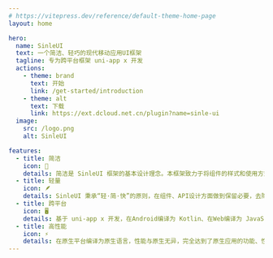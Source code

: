 ```yaml
---
# https://vitepress.dev/reference/default-theme-home-page
layout: home

hero:
  name: SinleUI
  text: 一个简洁、轻巧的现代移动应用UI框架
  tagline: 专为跨平台框架 uni-app x 开发
  actions:
    - theme: brand
      text: 开始
      link: /get-started/introduction
    - theme: alt
      text: 下载
      link: https://ext.dcloud.net.cn/plugin?name=sinle-ui
  image:
    src: /logo.png
    alt: SinleUI

features:
  - title: 简洁
    icon: 🎉
    details: 简洁是 SinleUI 框架的基本设计理念。本框架致力于将组件的样式和使用方式尽可能最大简化。
  - title: 轻量
    icon: 🪶
    details: SinleUI 秉承“轻·简·快”的原则，在组件、API设计方面做到保留必要，去除繁杂。非必要功能，不会被包含在框架内。插件内置字体较大，如不需要可自行删除（remixicon 勿删）
  - title: 跨平台
    icon: 🖥️
    details: 基于 uni-app x 开发，在Android编译为 Kotlin、在Web编译为 JavaScript。可实现一套代码、多端发布（目前暂不支持 iOS）。
  - title: 高性能
    icon: ⚡
    details: 在原生平台编译为原生语言，性能与原生无异，完全达到了原生应用的功能、性能。
---
```


<script setup>
  import {
    VPTeamPage,
    VPTeamPageTitle,
    VPTeamMembers
  } from 'vitepress/theme'

  const exts = [
    {
      avatar: 'https://xui.tmui.design/logo.png',
      name: 'TMUI4.0|XUI',
      title: '2023年UTS插件官方赛事一等奖第一名。UTS原生开发，稳定、效率、性能，精致美观！为 tmui3.0 的下一代组件库',
      links: [
        { icon: 'web', link: 'https://xui.tmui.design/' },
        { icon: 'dcloud-ext', link: 'https://ext.dcloud.net.cn/plugin?id=16369' }
      ]
    },
    {
      avatar: 'https://www.uxframe.cn/logo/logo.png',
      name: 'UxFrame',
      title: '荣获2023年插件大赛一等奖，是一款基于 uni-app x 跨平台应用开发引擎的低代码高性能原生UI框架',
      links: [
        { icon: 'web', link: 'https://www.uxframe.cn/' },
        { icon: 'dcloud-ext', link: 'https://ext.dcloud.net.cn/plugin?id=16148' }
      ]
    },
    {
      avatar: 'https://flowerui.com/logo.png',
      name: 'Flower Library',
      title: '一个快速开发 uni 的生态链图书馆。uni-app / uni-app x 多平台多版本兼容的轻量、简洁、高效、全面的移动端组件库',
      links: [
        { icon: 'web', link: 'https://flowerui.com/' },
        { icon: 'dcloud-ext', link: 'https://ext.dcloud.net.cn/publisher?id=68708' }
      ]
    },
    {
      avatar: '/assets/images/kux.request.webp',
      name: 'Kux Request',
      title: '一个简洁高效的 UTS 请求库，支持请求同步/异步拦截、请求重试、请求过滤等丰富功能，提供人性化的请求配置，旨在帮助 uni-app x 开发者专注业务开发，提升业务开发效率。',
      links: [
        { icon: 'dcloud-ext', link: 'https://ext.dcloud.net.cn/plugin?id=16177' }
      ]
    },
    {
      avatar: '/assets/images/kux.png',
      name: 'Kux Autocss',
      title: '即时原子化CSS框架，让你省去手写样式的烦恼~ 插件基于 vite HMR 根据页面class实时生成行内样式。',
      links: [
        { icon: 'dcloud-ext', link: 'https://ext.dcloud.net.cn/plugin?id=19242' }
      ]
    },
    {
      avatar: '/assets/images/kux.png',
      name: 'Kux Router',
      title: 'uts生态最好用最灵活最具特色的路由库。参考 vue-router 的api设计实现的 uts 路由库，支持 vue-router 的绝大数功能特色。',
      links: [
        { icon: 'web', link: 'https://router.uvuejs.cn/' },
        { icon: 'dcloud-ext', link: 'https://ext.dcloud.net.cn/plugin?id=15998' },
        { icon: 'github', link: 'https://gitcode.com/kviewui/kux-router' }
      ]
    },
  ]
</script>

<VPTeamPage style="margin-top: 0 !important;">
  <VPTeamPageTitle>
    <template #title>
      <span style="font-weight: bold;">友情链接</span>
    </template>
    <template #lead>
      推荐一些实用插件
    </template>
  </VPTeamPageTitle>
  <VPTeamMembers
    :members="exts"
  />
</VPTeamPage>
